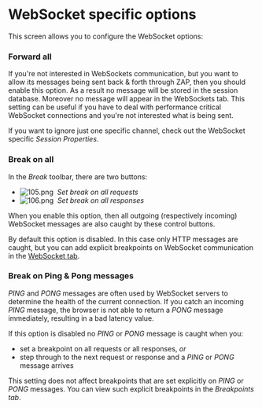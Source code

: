 # WebSocket specific options #

This screen allows you to configure the WebSocket options:

### Forward all ###

If you're not interested in WebSockets communication, but you want to allow its messages being sent back & forth through ZAP, then you should enable this option. As a result no message will be stored in the session database. Moreover no message will appear in the WebSockets tab. This setting can be useful if you have to deal with performance critical WebSocket connections and you're not interested what is being sent.

If you want to ignore just one specific channel, check out the WebSocket specific *Session Properties*.

### Break on all ###

In the *Break* toolbar, there are two buttons:

 *  ![105.png][]  *Set break on all requests*
 *  ![106.png][]  *Set break on all responses*

When you enable this option, then all outgoing (respectively incoming) WebSocket messages are also caught by these control buttons.

By default this option is disabled. In this case only HTTP messages are caught, but you can add explicit breakpoints on WebSocket communication in the [WebSocket tab][].

### Break on Ping & Pong messages ###

*PING* and *PONG* messages are often used by WebSocket servers to determine the health of the current connection. If you catch an incoming *PING* message, the browser is not able to return a *PONG* message immediately, resulting in a bad latency value.

If this option is disabled no *PING* or *PONG* message is caught when you:

 *  set a breakpoint on all requests or all responses, *or*
 *  step through to the next request or response and a *PING* or *PONG* message arrives

This setting does not affect breakpoints that are set explicitly on *PING* or *PONG* messages. You can view such explicit breakpoints in the *Breakpoints tab*.


[105.png]: https://github.com/zaproxy/zap-core-help/wiki/images/105.png
[106.png]: https://github.com/zaproxy/zap-core-help/wiki/images/106.png
[WebSocket tab]: HelpAddonsWebsocketTab